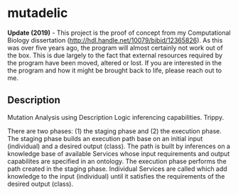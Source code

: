 mutadelic
=========

**Update (2019)** - This project is the proof of concept from my Computational Biology dissertation (http://hdl.handle.net/10079/bibid/12365826).  As this was over five years ago, the program will almost certainly not work out of the box.  This is due largely to the fact that external resources required by the program have been moved, altered or lost.  If you are interested in the the program and how it might be brought back to life, please reach out to me.

## Description

Mutation Analysis using Description Logic inferencing capabilities.   Trippy.

There are two phases: (1) the staging phase and (2) the execution phase.  The staging phase builds an execution path base on an initial input (individual) and a desired output (class).  The path is built by inferences on a knowledge base of available Services whose input requirements and output capabilites are specified in an ontology.  The execution phase performs the path created in the staging phase.  Individual Services are called which add knowledge to the input (individual) until it satisfies the requirements of the desired output (class).
